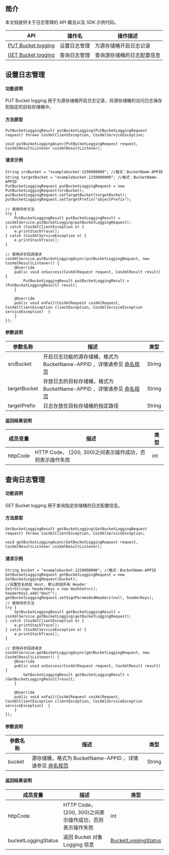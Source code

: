 

## 简介

本文档提供关于日志管理的 API 概览以及 SDK 示例代码。

| API                                                          | 操作名       | 操作描述                   |
| ------------------------------------------------------------ | ------------ | -------------------------- |
| [PUT Bucket logging](https://cloud.tencent.com/document/product/436/17054) | 设置日志管理 | 为源存储桶开启日志记录     |
| [GET Bucket logging](https://cloud.tencent.com/document/product/436/17053) | 查询日志管理 | 查询源存储桶的日志配置信息 |

## 设置日志管理

#### 功能说明

PUT Bucket logging 用于为源存储桶开启日志记录，将源存储桶的访问日志保存到指定的目标存储桶中。

#### 方法原型

```
PutBucketLoggingResult putBucketLogging(PutBucketLoggingRequest request) throws CosXmlClientException, CosXmlServiceException;

void putBucketLoggingAsync(PutBucketLoggingRequest request, CosXmlResultListener cosXmlResultListener);
```

#### 请求示例

```
String srcBucket = "examplebucket-1250000000"; //格式：BucketName-APPID
String targetBucket = "examplebucket-1250000000"; //格式：BucketName-APPID
PutBucketLoggingRequest putBucketLoggingRequest = new PutBucketLoggingRequest(srcBucket);
putBucketLoggingRequest.setTargetBucket(targetBucket);
putBucketLoggingRequest.setTargetPrefix("objectPrefix");

// 使用同步方法
try {
    PutBucketLoggingResult putBucketLoggingResult = cosXmlService.putBucketLogging(putBucketLoggingRequest);
} catch (CosXmlClientException e) {
    e.printStackTrace();
} catch (CosXmlServiceException e) {
    e.printStackTrace();
}

// 使用异步回调请求
cosXmlService.putBucketLoggingAsync(putBucketLoggingRequest, new CosXmlResultListener() {
    @Override
    public void onSuccess(CosXmlRequest request, CosXmlResult result) {
        PutBucketLoggingResult putBucketLoggingResult = (PutBucketLoggingResult) result;
    }

    @Override
    public void onFail(CosXmlRequest cosXmlRequest, CosXmlClientException clientException, CosXmlServiceException serviceException)  {
    }
});
```

#### 参数说明

| 参数名称     | 描述                                                         | 类型   |
| ------------ | ------------------------------------------------------------ | ------ |
| srcBucket    | 开启日志功能的源存储桶，格式为 BucketName-APPID ，详情请参见 [命名规范](https://cloud.tencent.com/document/product/436/13312#.E5.91.BD.E5.90.8D.E8.A7.84.E8.8C.83) | String |
| targetBucket | 存放日志的目标存储桶，格式为 BucketName-APPID ，详情请参见 [命名规范](https://cloud.tencent.com/document/product/436/13312#.E5.91.BD.E5.90.8D.E8.A7.84.E8.8C.83) | String |
| targetPrefix | 日志存放在目标存储桶的指定路径                               | String |

#### 返回结果说明

| 成员变量 | 描述                                                     | 类型 |
| -------- | -------------------------------------------------------- | ---- |
| httpCode | HTTP Code， [200, 300)之间表示操作成功，否则表示操作失败 | int  |

## 查询日志管理

#### 功能说明

GET Bucket logging 用于查询指定存储桶的日志配置信息。

#### 方法原型

```
GetBucketLoggingResult getBucketLogging(GetBucketLoggingRequest request) throws CosXmlClientException, CosXmlServiceException;

void getBucketLoggingAsync(GetBucketLoggingRequest request, CosXmlResultListener cosXmlResultListener);
```

#### 请求示例

```
String bucket = "examplebucket-1250000000"; //格式：BucketName-APPID
GetBucketLoggingRequest getBucketLoggingRequest = new GetBucketLoggingRequest(bucket);
//设置签名校验 Host, 默认校验所有 Header
Set<String> headerKeys = new HashSet<>();
headerKeys.add("Host");
getBucketLoggingRequest.setSignParamsAndHeaders(null, headerKeys);
// 使用同步方法
try {
    GetBucketLoggingResult getBucketLoggingResult = cosXmlService.getBucketLogging(getBucketLoggingRequest);
} catch (CosXmlClientException e) {
    e.printStackTrace();
} catch (CosXmlServiceException e) {
    e.printStackTrace();
}

// 使用异步回调请求
cosXmlService.getBucketLoggingAsync(getBucketLoggingRequest, new CosXmlResultListener() {
    @Override
    public void onSuccess(CosXmlRequest request, CosXmlResult result) {
        GetBucketLoggingResult getBucketLoggingResult = (GetBucketLoggingResult)result;
    }

    @Override
    public void onFail(CosXmlRequest cosXmlRequest, CosXmlClientException clientException, CosXmlServiceException serviceException)  {
    }
});
```

#### 参数说明

| 参数名称 | 描述                                                         | 类型   |
| -------- | ------------------------------------------------------------ | ------ |
| bucket   | 源存储桶，格式为 BucketName-APPID ，详情请参见 [命名规范](https://cloud.tencent.com/document/product/436/13312#.E5.91.BD.E5.90.8D.E8.A7.84.E8.8C.83) | String |

#### 返回结果说明

| 成员变量            | 描述                                                     | 类型                   |
| ------------------- | -------------------------------------------------------- | ---------------------- |
| httpCode            | HTTP Code， [200, 300)之间表示操作成功，否则表示操作失败 | int                    |
| bucketLoggingStatus | 返回 Bucket 对象 Logging 信息                            | [BucketLoggingStatus](https://github.com/tencentyun/qcloud-sdk-android/blob/master/QCloudCosXml/cosxml/src/normal/java/com/tencent/cos/xml/model/tag/BucketLoggingStatus.java) |
